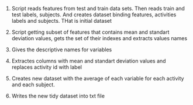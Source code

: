 1. Script reads features from test and train data sets.
Then reads train and test labels, subjects. And creates dataset binding features, activities labels and subjects.
THat is initial dataset

2. Script getting subset of features that contains mean and standart deviation values, gets the set of their indexes and 
 extracts values names

3. Gives the descriptive names for variables

4. Extractes columns with mean and standart deviation values  and replaces activity id with label

5. Creates new dataset with the average of each variable for each activity and each subject.

6. Writes the new tidy dataset into txt file
